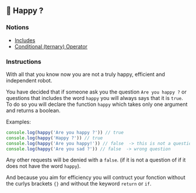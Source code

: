 ## 🌟 Happy ?

### Notions

- [Includes](https://devdocs.io/javascript/global_objects/string/includes)
- [Conditional (ternary) Operator](https://developer.mozilla.org/en-US/docs/Web/JavaScript/Reference/Operators/Conditional_Operator)

### Instructions

With all that you know now you are not a truly happy, efficient and independent
robot.

You have decided that if someone ask you the question `Are you happy ?` or
questions that includes the word `happy` you will always says that it is `true`.
To do so you will declare the function `happy` which takes only one argument and
returns a boolean.

Examples:

```js
console.log(happy('Are you happy ?')) // true
console.log(happy('Happy ?')) // true
console.log(happy('Are you happy!')) // false  -> this is not a question
console.log(happy('Are you sad ?')) // false  -> wrong question
```

Any other requests will be denied with a `false`. (if it is not a question of if
it does not have the word `happy`).

And because you aim for efficiency you will contruct your fonction without the
curlys brackets `{}` and without the keyword `return` or `if`.
